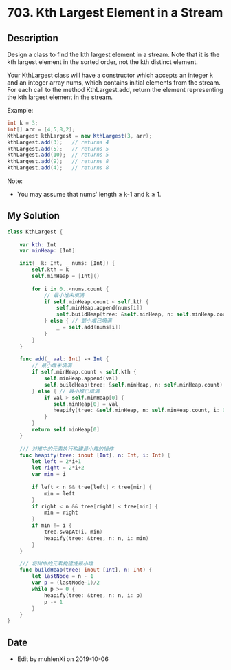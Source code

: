 # 703. Kth Largest Element in a Stream

## Description

Design a class to find the kth largest element in a stream. Note that it is the kth largest element in the sorted order, not the kth distinct element.

Your KthLargest class will have a constructor which accepts an integer k and an integer array nums, which contains initial elements from the stream. For each call to the method KthLargest.add, return the element representing the kth largest element in the stream.

Example:

```java
int k = 3;
int[] arr = [4,5,8,2];
KthLargest kthLargest = new KthLargest(3, arr);
kthLargest.add(3);   // returns 4
kthLargest.add(5);   // returns 5
kthLargest.add(10);  // returns 5
kthLargest.add(9);   // returns 8
kthLargest.add(4);   // returns 8
```

Note:

- You may assume that nums' length ≥ k-1 and k ≥ 1.

## My Solution

```swift
class KthLargest {
    
    var kth: Int
    var minHeap: [Int]

    init(_ k: Int, _ nums: [Int]) {
        self.kth = k
        self.minHeap = [Int]()
        
        for i in 0..<nums.count {
            // 最小堆未填满
            if self.minHeap.count < self.kth {
                self.minHeap.append(nums[i])
                self.buildHeap(tree: &self.minHeap, n: self.minHeap.count)
            } else { // 最小堆已填满
                _ = self.add(nums[i])
            }
        }
    }
    
    func add(_ val: Int) -> Int {
        // 最小堆未填满
        if self.minHeap.count < self.kth {
            self.minHeap.append(val)
            self.buildHeap(tree: &self.minHeap, n: self.minHeap.count)
        } else { // 最小堆已填满
            if val > self.minHeap[0] {
               self.minHeap[0] = val
               heapify(tree: &self.minHeap, n: self.minHeap.count, i: 0)
            }
        }
        return self.minHeap[0]
    }
    
    /// 对堆中的元素执行构建最小堆的操作
    func heapify(tree: inout [Int], n: Int, i: Int) {
        let left = 2*i+1
        let right = 2*i+2
        var min = i
        
        if left < n && tree[left] < tree[min] {
            min = left
        }
        if right < n && tree[right] < tree[min] {
            min = right
        }
        if min != i {
            tree.swapAt(i, min)
            heapify(tree: &tree, n: n, i: min)
        }
    }

    /// 将树中的元素构建成最小堆
    func buildHeap(tree: inout [Int], n: Int) {
        let lastNode = n - 1
        var p = (lastNode-1)/2
        while p >= 0 {
            heapify(tree: &tree, n: n, i: p)
            p -= 1
        }
    }
}
```

## Date

- Edit by muhlenXi on 2019-10-06